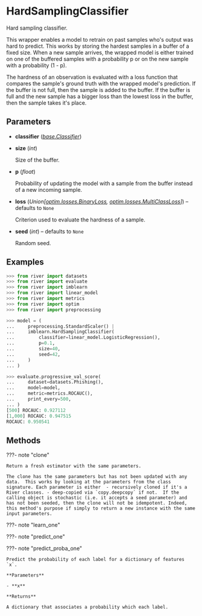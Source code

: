 # HardSamplingClassifier

Hard sampling classifier.

This wrapper enables a model to retrain on past samples who's output was hard to predict. This works by storing the hardest samples in a buffer of a fixed size. When a new sample arrives, the wrapped model is either trained on one of the buffered samples with a probability p or on the new sample with a probability (1 - p). 

The hardness of an observation is evaluated with a loss function that compares the sample's ground truth with the wrapped model's prediction. If the buffer is not full, then the sample is added to the buffer. If the buffer is full and the new sample has a bigger loss than the lowest loss in the buffer, then the sample takes it's place.

## Parameters

- **classifier** (*[base.Classifier](../../base/Classifier)*)

- **size** (*int*)

    Size of the buffer.

- **p** (*float*)

    Probability of updating the model with a sample from the buffer instead of a new incoming sample.

- **loss** (*Union[[optim.losses.BinaryLoss](../../optim/losses/BinaryLoss), [optim.losses.MultiClassLoss](../../optim/losses/MultiClassLoss)]*) – defaults to `None`

    Criterion used to evaluate the hardness of a sample.

- **seed** (*int*) – defaults to `None`

    Random seed.



## Examples

```python
>>> from river import datasets
>>> from river import evaluate
>>> from river import imblearn
>>> from river import linear_model
>>> from river import metrics
>>> from river import optim
>>> from river import preprocessing

>>> model = (
...     preprocessing.StandardScaler() |
...     imblearn.HardSamplingClassifier(
...         classifier=linear_model.LogisticRegression(),
...         p=0.1,
...         size=40,
...         seed=42,
...     )
... )

>>> evaluate.progressive_val_score(
...     dataset=datasets.Phishing(),
...     model=model,
...     metric=metrics.ROCAUC(),
...     print_every=500,
... )
[500] ROCAUC: 0.927112
[1,000] ROCAUC: 0.947515
ROCAUC: 0.950541
```

## Methods

???- note "clone"

    Return a fresh estimator with the same parameters.

    The clone has the same parameters but has not been updated with any data.  This works by looking at the parameters from the class signature. Each parameter is either  - recursively cloned if it's a River classes. - deep-copied via `copy.deepcopy` if not.  If the calling object is stochastic (i.e. it accepts a seed parameter) and has not been seeded, then the clone will not be idempotent. Indeed, this method's purpose if simply to return a new instance with the same input parameters.

    
???- note "learn_one"

???- note "predict_one"

???- note "predict_proba_one"

    Predict the probability of each label for a dictionary of features `x`.

    **Parameters**

    - **x**    
    
    **Returns**

    A dictionary that associates a probability which each label.
    
